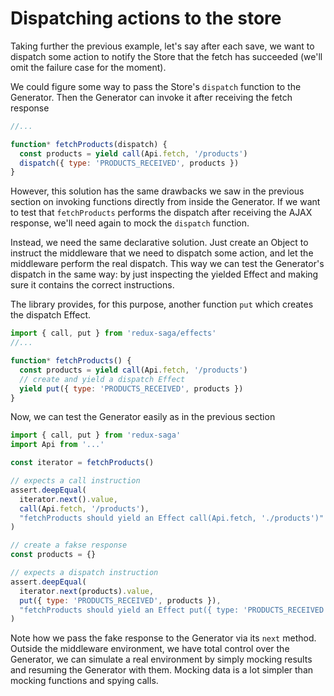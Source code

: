 # Dispatching actions to the store

Taking further the previous example, let's say after each save, we want to dispatch some action
to notify the Store that the fetch has succeeded (we'll omit the failure case for the moment).

We could figure some way to pass the Store's `dispatch` function to the Generator. Then the
Generator can invoke it after receiving the fetch response

```javascript
//...

function* fetchProducts(dispatch) {
  const products = yield call(Api.fetch, '/products')
  dispatch({ type: 'PRODUCTS_RECEIVED', products })
}
```

However, this solution has the same drawbacks we saw in the previous section on invoking
functions directly from inside the Generator. If we want to test that `fetchProducts` performs
the dispatch after receiving the AJAX response, we'll need again to mock the `dispatch`
function.

Instead, we need the same declarative solution. Just create an Object to instruct the
middleware that we need to dispatch some action, and let the middleware perform the real
dispatch. This way we can test the Generator's dispatch in the same way: by just inspecting
the yielded Effect and making sure it contains the correct instructions.

The library provides, for this purpose, another function `put` which creates the dispatch
Effect.

```javascript
import { call, put } from 'redux-saga/effects'
//...

function* fetchProducts() {
  const products = yield call(Api.fetch, '/products')
  // create and yield a dispatch Effect
  yield put({ type: 'PRODUCTS_RECEIVED', products })
}
```

Now, we can test the Generator easily as in the previous section

```javascript
import { call, put } from 'redux-saga'
import Api from '...'

const iterator = fetchProducts()

// expects a call instruction
assert.deepEqual(
  iterator.next().value,
  call(Api.fetch, '/products'),
  "fetchProducts should yield an Effect call(Api.fetch, './products')"
)

// create a fakse response
const products = {}

// expects a dispatch instruction
assert.deepEqual(
  iterator.next(products).value,
  put({ type: 'PRODUCTS_RECEIVED', products }),
  "fetchProducts should yield an Effect put({ type: 'PRODUCTS_RECEIVED', products })"
)
```

Note how we pass the fake response to the Generator via its `next` method. Outside the
middleware environment, we have total control over the Generator, we can simulate a
real environment by simply mocking results and resuming the Generator with them. Mocking
data is a lot simpler than mocking functions and spying calls.
